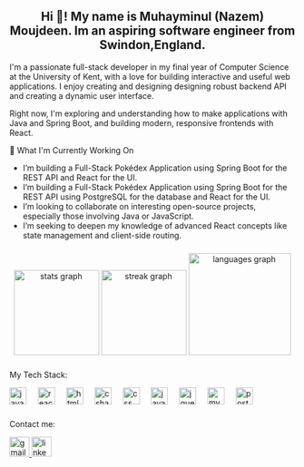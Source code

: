 <h2 align="center">Hi 👋! My name is Muhayminul (Nazem) Moujdeen. Im an aspiring software engineer from Swindon,England.</h2>

I'm a passionate full-stack developer in my final year of Computer Science at the University of Kent, with a love for building interactive and useful web applications. I enjoy creating and designing designing robust backend API and creating a dynamic user interface.

Right now, I'm exploring and understanding how to make applications with Java and Spring Boot, and building modern, responsive frontends with React.

🚀 What I'm Currently Working On
   - I’m building a Full-Stack Pokédex Application using Spring Boot for the REST API and React for the UI.
   - I’m building a Full-Stack Pokédex Application using Spring Boot for the REST API using PostgreSQL for the database and React for the UI.
   - I’m looking to collaborate on interesting open-source projects, especially those involving Java or JavaScript.
   - I’m seeking to deepen my knowledge of advanced React concepts like state management and client-side routing.
###

<div align="center">
  <img src="https://github-readme-stats.vercel.app/api?username=nazemmoujdeen&theme=vue-dark&show_icons=true&hide_border=true&count_private=true" height="150" alt="stats graph"  />
   <img src="https://github-readme-streak-stats.herokuapp.com/?user=nazemmoujdeen&theme=vue-dark&hide_border=true" height="150" alt="streak graph"  />
   <img src="https://github-readme-stats.vercel.app/api/top-langs/?username=nazemmoujdeen&theme=vue-dark&show_icons=true&hide_border=true&layout=compact" height="180" alt="languages graph"  />
</div>
  
   

###



###
My Tech Stack:
<div align="left">
  <img src="https://cdn.jsdelivr.net/gh/devicons/devicon/icons/javascript/javascript-original.svg" height="30" alt="javascript logo"  />
  <img width="12" />
  <img src="https://cdn.jsdelivr.net/gh/devicons/devicon/icons/react/react-original.svg" height="30" alt="react logo"  />
  <img width="12" />
  <img src="https://cdn.jsdelivr.net/gh/devicons/devicon/icons/html5/html5-original.svg" height="30" alt="html5 logo"  />
  <img width="12" />
  <img src="https://cdn.jsdelivr.net/gh/devicons/devicon/icons/csharp/csharp-original.svg" height="30" alt="csharp logo"  />
  <img width="12" />
  <img src="https://cdn.jsdelivr.net/gh/devicons/devicon/icons/css3/css3-original.svg" height="30" alt="css logo"  />
  <img width="12" />
  <img src="https://cdn.jsdelivr.net/gh/devicons/devicon/icons/java/java-original.svg" height="30" alt="java logo"  />
  <img width="12" />
  <img src="https://cdn.jsdelivr.net/gh/devicons/devicon/icons/jquery/jquery-original.svg" height="30" alt="jquery logo"  />
  <img width="12" />
  <img src="https://cdn.jsdelivr.net/gh/devicons/devicon/icons/mysql/mysql-original.svg" height="30" alt="mysql logo"  />
  <img width="12" />
  <img src="https://cdn.jsdelivr.net/gh/devicons/devicon/icons/postgresql/postgresql-original.svg" height="30" alt="postgresql logo"  />
</div>

###
Contact me: 
<div align="left">
  <a href="mailto:MuhayminulMoujdeen@gmail.com" target="_blank">
    <img src="https://img.shields.io/static/v1?message=Gmail&logo=gmail&label=&color=D14836&logoColor=white&labelColor=&style=for-the-badge" height="35" alt="gmail logo"  />
  </a>
  <a href="https://www.linkedin.com/in/muhayminul-moujdeen-16a054247/" target="_blank">
    <img src="https://img.shields.io/static/v1?message=LinkedIn&logo=linkedin&label=&color=0077B5&logoColor=white&labelColor=&style=for-the-badge" height="35" alt="linkedin logo"  />
  </a>
</div>

###

<br clear="both">


###
